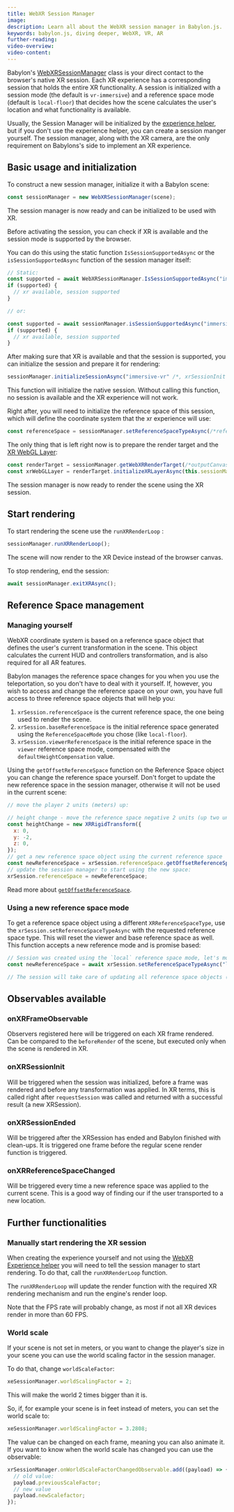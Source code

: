 ```yaml
---
title: WebXR Session Manager
image:
description: Learn all about the WebXR session manager in Babylon.js.
keywords: babylon.js, diving deeper, WebXR, VR, AR
further-reading:
video-overview:
video-content:
---
```


Babylon's [WebXRSessionManager](/typedoc/classes/babylon.webxrsessionmanager) class is your direct contact to the browser's native XR session. Each XR experience has a corresponding session that holds the entire XR functionality. A session is initialized with a session mode (the default is `vr-immersive`) and a reference space mode (default is `local-floor`) that decides how the scene calculates the user's location and what functionality is available.

Usually, the Session Manager will be initialized by the [experience helper](/features/featuresDeepDive/webXR/webXRExperienceHelpers), but if you don't use the experience helper, you can create a session manger yourself. The session manager, along with the XR camera, are the only requirement on Babylons's side to implement an XR experience.

## Basic usage and initialization

To construct a new session manager, initialize it with a Babylon scene:

```javascript
const sessionManager = new WebXRSessionManager(scene);
```

The session manager is now ready and can be initialized to be used with XR.

Before activating the session, you can check if XR is available and the session mode is supported by the browser.

You can do this using the static function `IsSessionSupportedAsync` or the `isSessionSupportedAsync` function of the session manager itself:

```javascript
// Static:
const supported = await WebXRSessionManager.IsSessionSupportedAsync("immersive-vr");
if (supported) {
  // xr available, session supported
}

// or:

const supported = await sessionManager.isSessionSupportedAsync("immersive-vr");
if (supported) {
  // xr available, session supported
}
```

After making sure that XR is available and that the session is supported, you can initialize the session and prepare it for rendering:

```javascript
sessionManager.initializeSessionAsync("immersive-vr" /*, xrSessionInit */);
```

This function will initialize the native session. Without calling this function, no session is available and the XR experience will not work.

Right after, you will need to initialize the reference space of this session, which will define the coordinate system that the xr experience will use:

```javascript
const referenceSpace = sessionManager.setReferenceSpaceTypeAsync(/*referenceSpaceType = 'local-floor'*/);
```

The only thing that is left right now is to prepare the render target and the [XR WebGL Layer](https://developer.mozilla.org/en-US/docs/Web/API/XRWebGLLayer):

```javascript
const renderTarget = sessionManager.getWebXRRenderTarget(/*outputCanvasOptions: WebXRManagedOutputCanvasOptions*/);
const xrWebGLLayer = renderTarget.initializeXRLayerAsync(this.sessionManager.session);
```

The session manager is now ready to render the scene using the XR session.

## Start rendering

To start rendering the scene use the `runXRRenderLoop` :

```javascript
sessionManager.runXRRenderLoop();
```

The scene will now render to the XR Device instead of the browser canvas.

To stop rendering, end the session:

```javascript
await sessionManager.exitXRAsync();
```

## Reference Space management

### Managing yourself

WebXR coordinate system is based on a reference space object that defines the user's current transformation in the scene. This object calculates the current HUD and controllers transformation, and is also required for all AR features.

Babylon manages the reference space changes for you when you use the teleportation, so you don't have to deal with it yourself. If, however, you wish to access and change the reference space on your own, you have full access to three reference space objects that will help you:

1. `xrSession.referenceSpace` is the current reference space, the one being used to render the scene.
2. `xrSession.baseReferenceSpace` is the initial reference space generated using the `ReferenceSpaceMode` you chose (like `local-floor`).
3. `xrSession.viewerReferenceSpace` is the initial reference space in the `viewer` reference space mode, compensated with the `defaultHeightCompensation` value.

Using the `getOffsetReferenceSpace` function on the Reference Space object you can change the reference space yourself. Don't forget to update the new reference space in the session manager, otherwise it will not be used in the current scene:

```javascript
// move the player 2 units (meters) up:

// height change - move the reference space negative 2 units (up two units):
const heightChange = new XRRigidTransform({
  x: 0,
  y: -2,
  z: 0,
});
// get a new reference space object using the current reference space
const newReferenceSpace = xrSession.referenceSpace.getOffsetReferenceSpace(heightChange);
// update the session manager to start using the new space:
xrSession.referenceSpace = newReferenceSpace;
```

Read more about [`getOffsetReferenceSpace`](https://www.w3.org/TR/webxr/#dom-xrreferencespace-getoffsetreferencespace).

### Using a new reference space mode

To get a reference space object using a different `XRReferenceSpaceType`, use the `xrSession.setReferenceSpaceTypeAsync` with the requested reference space type. This will reset the viewer and base reference space as well. This function accepts a new reference mode and is promise based:

```javascript
// Session was created using the `local` reference space mode, let's move to `local-floor` :
const newReferenceSpace = await xrSession.setReferenceSpaceTypeAsync("local-floor");

// The session will take care of updating all reference space objects (base, viewer, and the current one).
```

## Observables available

### onXRFrameObservable

Observers registered here will be triggered on each XR frame rendered. Can be compared to the `beforeRender` of the scene, but executed only when the scene is rendered in XR.

### onXRSessionInit

Will be triggered when the session was initialized, before a frame was rendered and before any transformation was applied.
In XR terms, this is called right after `requestSession` was called and returned with a successful result (a new XRSession).

### onXRSessionEnded

Will be triggered after the XRSession has ended and Babylon finished with clean-ups. It is triggered one frame before the regular scene render function is triggered.

### onXRReferenceSpaceChanged

Will be triggered every time a new reference space was applied to the current scene. This is a good way of finding our if the user transported to a new location.

## Further functionalities

### Manually start rendering the XR session

When creating the experience yourself and not using the [WebXR Experience helper](/features/featuresDeepDive/webXR/webXRExperienceHelpers) you will need to tell the session manager to start rendering. To do that, call the `runXRRenderLoop` function.

The `runXRRenderLoop` will update the render function with the required XR rendering mechanism and run the engine's render loop.

Note that the FPS rate will probably change, as most if not all XR devices render in more than 60 FPS.

### World scale

If your scene is not set in meters, or you want to change the player's size in your scene you can use the world scaling factor in the session manager.

To do that, change `worldScaleFactor`:

```javascript
xeSessionManager.worldScalingFactor = 2;
```

This will make the world 2 times bigger than it is.

So, if, for example your scene is in feet instead of meters, you can set the world scale to:

```javascript
xeSessionManager.worldScalingFactor = 3.2808;
```

The value can be changed on each frame, meaning you can also animate it. If you want to know when the world scale has changed you can use the observable:

```javascript
xrSessionManager.onWorldScaleFactorChangedObservable.add((payload) => {
  // old value:
  payload.previousScaleFactor;
  // new value
  payload.newScalefactor;
});
```
